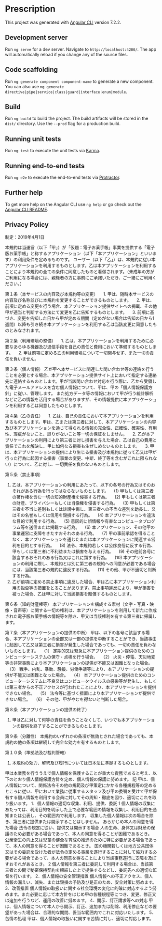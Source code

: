 # Prescription

This project was generated with [Angular CLI](https://github.com/angular/angular-cli) version 7.2.2.

## Development server

Run `ng serve` for a dev server. Navigate to `http://localhost:4200/`. The app will automatically reload if you change any of the source files.

## Code scaffolding

Run `ng generate component component-name` to generate a new component. You can also use `ng generate directive|pipe|service|class|guard|interface|enum|module`.

## Build

Run `ng build` to build the project. The build artifacts will be stored in the `dist/` directory. Use the `--prod` flag for a production build.

## Running unit tests

Run `ng test` to execute the unit tests via [Karma](https://karma-runner.github.io).

## Running end-to-end tests

Run `ng e2e` to execute the end-to-end tests via [Protractor](http://www.protractortest.org/).

## Further help

To get more help on the Angular CLI use `ng help` or go check out the [Angular CLI README](https://github.com/angular/angular-cli/blob/master/README.md).

## Privacy Policy

制定：2019年4月1日

本規約は当運営（以下「甲」）が「仮題：電子お薬手帳」事業を提供する「電子版お薬手帳」と称するアプリケーション（以下「本アプリケーション」といいます）の利用条件を定めるものです。 ユーザー（以下「乙」）は、本規約に従い本アプリケーションを利用するものとします。乙は本アプリケーションを利用することにより本規約の全ての条件に同意したものと看做されます。（未成年の方がご利用になる場合には、親権者の方に事前にご承諾いただき、ご一緒にご利用ください。）


第１条（本サービスの内容及び本規約等の変更）
　1. 甲は、随時本サービスの内容及び名称並びに本規約を変更することができるものとします。
　2. 甲は、前項に定める変更を行う場合、本アプリケーション提供サイトへの掲載、その他甲が適当と判断する方法にて変更を乙に告知するものとします。
　3. 前項に基づき、変更を告知した日から甲が定める期間（定めがない場合は告知の日から1週間）以降も引き続き本アプリケーションを利用する乙は当該変更に同意したものとみなされます。

第２条（利用環境の整備）
　1. 乙は、本アプリケーションを利用するために必要なあらゆる機器及び通信手段を自己の責任と費用において準備するものとします。 
　2. 甲は前項に定める乙の利用環境について一切関与せず、また一切の責任を負いません。 

第３条（個人情報）
乙が甲へ本サービスに関連した問い合わせ等の連絡を行うことを必要とする場合、本アプリケーション提供サイト上において指定する連絡先に連絡するものとします。甲が当該問い合わせ対応を行う際に、乙から受領した電子メールアドレスを含む個人情報について、甲は、甲の「個人情報保護方針」に従い、管理します。 また処方データ等の情報において甲が行う統計解析などに乙の情報を活用する場合がありますが、その情報提供に本アプリケーションを利用する乙は同意したものとします。

第４条（乙の責任）
　1. 乙は、自己の責任において本アプリケーションを利用するものとします。甲は、乙または第三者に対して、本アプリケーションの内容及び本アプリケーションを通じて得られる情報の完全性、正確性、確実性、有用性、瑕疵がないこと、誤りがないこと等一切の保証をしません。
　2. 乙が本アプリケーションの利用により第三者に対し損害を与えた場合、乙は自己の費用と責任でこれを解決し、甲に如何なる損害も生ぜしめないものとします。
　3. 甲は、本アプリケーションの提供により生じる損害及び本規約に従って乙又は甲が行った行為に起因する損害（事業の変更、中断、終了等を含むがこれに限られない）について、乙に対し、一切責任を負わないものとします。 

第５条（禁止事項）
1. 乙は、本アプリケーションの利用にあたって、以下の各号の行為又はそのおそれがある行為を行ってはならないものとします。
　(1) 甲もしくは第三者の著作権を含む一切の知的財産権を侵害する行為。
　(2) 甲もしくは第三者の財産、プライバシーもしくは肖像権を侵害する行為。
　(3) 甲もしくは第三者を不当に差別もしくは誹謗中傷し、第三者への不当な差別を助長し、又はその名誉もしくは信用を毀損する行為。
　(4) 本アプリケーションを違法な目的で利用する行為。
　(5) 意図的に誤情報や有害なコンピュータプログラム等を送信または掲載する行為。
　(6) 本アプリケーション、その他甲の事業運営に支障をきたすおそれのある行為。
　(7) 甲の事前承認を得ることなく、本アプリケーションを通じたまたは本アプリケーションに関連する営利を目的とする行為。
　(8) 法令、本規約若しくは公序良俗に反する行為、甲もしくは第三者に不利益または損害を与える行為。
　(9) その他前各号に該当するおそれのある行為又はこれに類する行為。
　(10) 本アプリケーションの利用に際し、本規約とは別に第三者の規約への同意が必要である場合には、当該第三者の規約に違反する行為。
　(11) その他、甲が不適切と判断する行為。
2. 乙が前項に定める禁止事項に違反した場合、甲は乙に本アプリケーション利用の拒否等の措置をとることがあります。禁止事項違反により、甲が損害を被った場合、乙は甲に対して当該損害を賠償するものとします。 

第６条（知的財産権等）
本アプリケーションを構成する素材（文字・写真・映像・音声等）に関する一切の権利は、本アプリケーションを利用して新たに作成された電子版お薬手帳の情報等を除き、甲又は当該権利を有する第三者に帰属します。 

第７条（本アプリケーションの提供の中断）
甲は、以下の各号に該当する場合、本アプリケーションの全部又は一部の提供を中断することができ、当該事由に起因して乙又は第三者に損害が発生した場合であっても、一切の責任を負わないものとします。
　（1） 定期的又は緊急に本アプリケーション提供のためのコンピューターシステムの保守・点検を行う場合。
　（2） 火災・停電、天災地変等の非常事態により本アプリケーションの提供が不能又は困難となった場合。
　（3） 戦争、内乱、暴動、騒擾、労働争議等により、本アプリケーションの提供が不能又は困難となった場合。
　（4） 本アプリケーション提供のためのコンピューターシステムに不良又はコンピュータウイルスの感染等が発生し、もしくは第三者からの不正アクセスが行われたことにより、本アプリケーションを提供できない場合。
　（5） 法令等に基づく措置により本アプリケーションが提供できない場合。
　（6） その他、甲がやむを得ないと判断した場合。

第８条（本アプリケーションの提供の終了）
1. 甲は乙に対して何等の責任を負うことなくして、いつでも本アプリケーションの提供を終了することができるものとします。 

第９条（分離性）
本規約のいずれかの条項が無効とされた場合であっても、本規約の他の条項は継続して完全な効力を有するものとします。

第１０条（準拠法及び裁判管轄）
1. 本規約の効力、解釈及び履行については日本法に準拠するものとします。 




甲は本業務を行ううえで個人情報を保護することが重大な責務であると考え、以下のとおり個人情報保護方針を定め、個人情報の保護に努めます。
記
甲は、個人情報について、関係法令その他の規範及び甲策定にかかる各種規程等の定めるところに従い、甲において業務に従事するスタッフ及び甲の委嘱を受けて甲が保有する個人情報を利用する会員に対してその周知・徹底を図り、適切にこれを取り扱います。
1．個人情報の適切な収集、利用、提供、委託
1 個人情報の収集にあたっては、利用目的を明示した上で必要な範囲の情報を収集し、利用目的を通知または公表し、その範囲内で利用します。 収集した個人情報は次の場合を除き、第三者に提供または開示することはしません。
あらかじめ本人の同意を得た場合
法令の規定に従い、提供又は開示する場合
人の生命、身体又は財産の保護のため必要がある場合であって、本人の同意を得ることが困難であるとき。
公衆衛生の向上又は児童の健全な育成の推進のために特に必要がある場合であって、本人の同意を得ることが困難であるとき。
 国の機関若しくは地方公共団体又はその委託を受けた者が法令の定める事業を遂行することに対して協力する必要がある場合であって、本人の同意を得ることにより当該事務遂行に支障を及ぼすおそれがあるとき。
2 個人情報を第三者に委託して利用する場合は、当該第三者との間で秘密保持契約を締結した上で提供するなどし、委託先への適切な監督を行います。
2．個人情報の安全管理措置
個人情報への不正アクセス、個人情報の漏えい、滅失、または毀損の予防及び是正のため、安全対策に努めます。
3．改善措置
個人情報の取扱いに関する社会環境の変化に的確に対応するよう努めます。また必要に応じて本方針をはじめ甲の各種規程等につき、変更、修正又は追加を行うなど、運用の改善に努めます。
4．開示、訂正請求等への対応
甲は、個人情報について本人から開示、訂正、追加または削除、利用停止などの要望があった場合は、合理的な期間、妥当な範囲内でこれに対応いたします。
5．苦情の処理
甲は、個人情報の取扱いに関する苦情に対し、適切に対応します。


